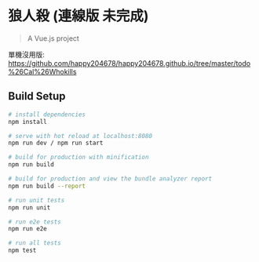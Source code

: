 # 狼人殺 (連線版 未完成)

> A Vue.js project

單機沒用版:
https://github.com/happy204678/happy204678.github.io/tree/master/todo%26Cal%26Whokills

## Build Setup

``` bash
# install dependencies
npm install

# serve with hot reload at localhost:8080
npm run dev / npm run start

# build for production with minification
npm run build

# build for production and view the bundle analyzer report
npm run build --report

# run unit tests
npm run unit

# run e2e tests
npm run e2e

# run all tests
npm test
```
